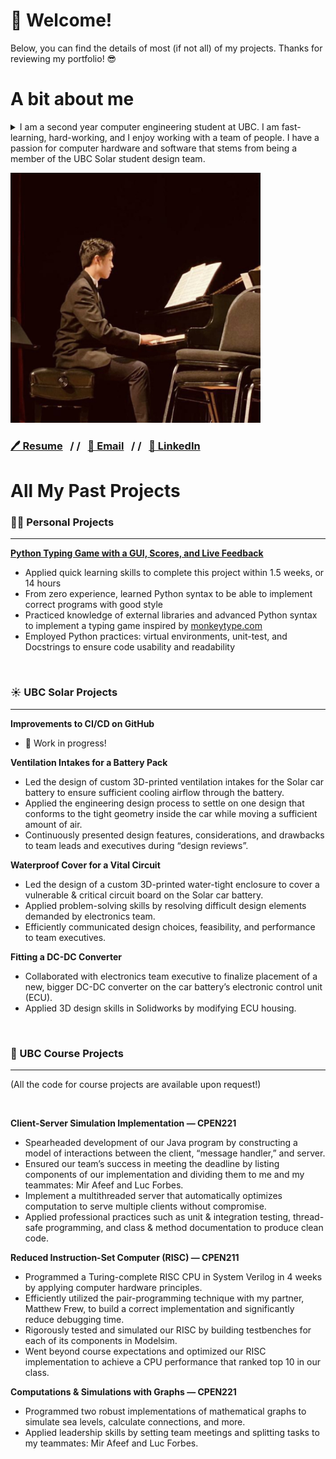 # 👋 Welcome! 
Below, you can find the details of most (if not all) of my projects. Thanks for reviewing my portfolio! 😎
# A bit about me
<details>
  <summary> I am a second year computer engineering student at UBC.
  I am fast-learning, hard-working, and I enjoy working with a team of people. I have a passion for computer hardware and software that stems from being a member of the UBC Solar student design team.
  </summary>
  
  - From this short time studying at UBC, I’m already competent in languages such as C, C++, Java, Python, Verilog; and practices such as testing, thread safety, documentation, and much more. At UBC Solar, I’m constantly awed by the size and complexity of circuits and firmware that go into controlling the solar car battery I’m working on.
  - The picture below is one of me playing the piano for my highschool's jazz band! Apart from school, I enjoy playing music, drawing, and casual sports like biking, skiing, and swimming.
</details>



<p id="me, playing piano for our high school’s jazz band" align="left">
<img src="https://github.com/m1chellelinn/m1chellelinn/blob/main/me.jpg" width="400" height="400">
</p>

### [🖊️ Resume](https://drive.google.com/file/d/1EUkp7UoIuRPeIUY1dyqDHfLYXq3VJ5aJ/view?usp=sharing)&nbsp;&nbsp;&nbsp;/&nbsp;/&nbsp;&nbsp;&nbsp;[📩 Email](mailto:michaellin0902@gmail.com)&nbsp;&nbsp;&nbsp;/&nbsp;/&nbsp;&nbsp;&nbsp;[📘 LinkedIn](https://www.linkedin.com/in/lisong-michael-lin/)

# All My Past Projects

### 👨‍💻 Personal Projects

---

**[Python Typing Game with a GUI, Scores, and Live Feedback](https://github.com/m1chellelinn/typing-game)**
- Applied quick learning skills to complete this project within 1.5 weeks, or 14 hours
- From zero experience, learned Python syntax to be able to implement correct programs with good style
- Practiced knowledge of external libraries and advanced Python syntax to implement a typing game inspired by [monkeytype.com](https://monkeytype.com)
- Employed Python practices: virtual environments, unit-test, and Docstrings to ensure code usability and readability



&nbsp;

### ☀️ UBC Solar Projects

---

**Improvements to CI/CD on GitHub** 
- 🚧 Work in progress! 

**Ventilation Intakes for a Battery Pack**

- Led the design of custom 3D-printed ventilation intakes for the Solar car battery to ensure sufficient cooling airflow through the battery.
- Applied the engineering design process to settle on one design that conforms to the tight geometry inside the car while moving a sufficient amount of air.
- Continuously presented design features, considerations, and drawbacks to team leads and executives during “design reviews”.

**Waterproof Cover for a Vital Circuit**

- Led the design of a custom 3D-printed water-tight enclosure to cover a vulnerable & critical circuit board on the Solar car battery.
- Applied problem-solving skills by resolving difficult design elements demanded by electronics team.
- Efficiently communicated design choices, feasibility, and performance to team executives.

**Fitting a DC-DC Converter**

- Collaborated with electronics team executive to finalize placement of a new, bigger DC-DC converter on the car battery’s electronic control unit (ECU).
- Applied 3D design skills in Solidworks by modifying ECU housing.





&nbsp;

### 🏫 UBC Course Projects

---
(All the code for course projects are available upon request!)

&nbsp;

**Client-Server Simulation Implementation — CPEN221**

- Spearheaded development of our Java program by constructing a model of interactions between the client, “message handler,” and server.
- Ensured our team’s success in meeting the deadline by listing components of our implementation and dividing them to me and my teammates: Mir Afeef and Luc Forbes.
- Implement a multithreaded server that automatically optimizes computation to serve multiple clients without compromise.
- Applied professional practices such as unit & integration testing, thread-safe programming, and class & method documentation to produce clean code.


**Reduced Instruction-Set Computer (RISC) — CPEN211**

- Programmed a Turing-complete RISC CPU in System Verilog in 4 weeks by applying computer hardware principles.
- Efficiently utilized the pair-programming technique with my partner, Matthew Frew, to build a correct implementation and significantly reduce debugging time.
- Rigorously tested and simulated our RISC by building testbenches for each of its components in Modelsim.
- Went beyond course expectations and optimized our RISC implementation to achieve a CPU performance that ranked top 10 in our class.


**Computations & Simulations with Graphs — CPEN221**
- Programmed two robust implementations of mathematical graphs to simulate sea levels, calculate connections, and more.
- Applied leadership skills by setting team meetings and splitting tasks to my teammates: Mir Afeef and Luc Forbes.
